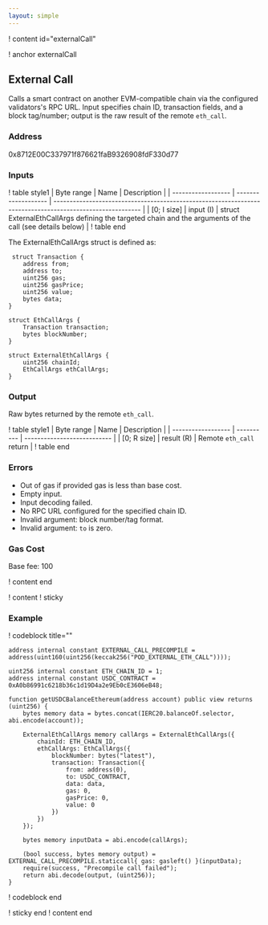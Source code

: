 ```yaml
---
layout: simple
---
```


! content id="externalCall"

! anchor externalCall
## External Call

Calls a smart contract on another EVM-compatible chain via the configured validators's RPC URL. Input specifies chain ID, transaction fields, and a block tag/number; output is the raw result of the remote `eth_call`.

### Address

0x8712E00C337971f876621faB9326908fdF330d77

### Inputs

! table style1
| Byte range         | Name                | Description                                                                                               |
| ------------------ | ------------------- | --------------------------------------------------------------------------------------------------------- |
| [0; I size]        | input (I)           | struct ExternalEthCallArgs defining the targeted chain and the arguments of the call (see details below)  |
! table end

The ExternalEthCallArgs struct is defined as:
```solidity
 struct Transaction {
    address from;
    address to;
    uint256 gas;
    uint256 gasPrice;
    uint256 value;
    bytes data;
}

struct EthCallArgs {
    Transaction transaction;
    bytes blockNumber;
}

struct ExternalEthCallArgs {
    uint256 chainId;
    EthCallArgs ethCallArgs;
}
```

### Output

Raw bytes returned by the remote `eth_call`.

! table style1
| Byte range         | Name       | Description                 |
| ------------------ | ---------- | --------------------------- |
| [0; R size]        | result (R) | Remote `eth_call` return    |
! table end

### Errors

- Out of gas if provided gas is less than base cost.
- Empty input.
- Input decoding failed.
- No RPC URL configured for the specified chain ID.
- Invalid argument: block number/tag format.
- Invalid argument: `to` is zero.

### Gas Cost

Base fee: 100

! content end


! content
! sticky

### Example

! codeblock title=""
```solidity
address internal constant EXTERNAL_CALL_PRECOMPILE = address(uint160(uint256(keccak256("POD_EXTERNAL_ETH_CALL"))));

uint256 internal constant ETH_CHAIN_ID = 1;
address internal constant USDC_CONTRACT = 0xA0b86991c6218b36c1d19D4a2e9Eb0cE3606eB48;

function getUSDCBalanceEthereum(address account) public view returns (uint256) {
    bytes memory data = bytes.concat(IERC20.balanceOf.selector, abi.encode(account));

    ExternalEthCallArgs memory callArgs = ExternalEthCallArgs({
        chainId: ETH_CHAIN_ID,
        ethCallArgs: EthCallArgs({
            blockNumber: bytes("latest"),
            transaction: Transaction({
                from: address(0),
                to: USDC_CONTRACT,
                data: data,
                gas: 0,
                gasPrice: 0,
                value: 0
            })
        })
    });

    bytes memory inputData = abi.encode(callArgs);

    (bool success, bytes memory output) = EXTERNAL_CALL_PRECOMPILE.staticcall{ gas: gasleft() }(inputData);
    require(success, "Precompile call failed");
    return abi.decode(output, (uint256));
}
```
! codeblock end

! sticky end
! content end
